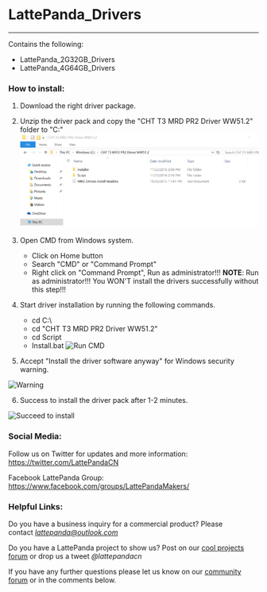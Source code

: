 # LattePanda_Drivers
----------------

Contains the following:

- LattePanda_2G32GB_Drivers  
- LattePanda_4G64GB_Drivers

### How to install:   

1. Download the right driver package.
2. Unzip the driver pack and copy the "CHT T3 MRD PR2 Driver WW51.2" folder to "C:\"  
   ![Folder](Drivers\images\Folder.PNG)   
3. Open CMD from Windows system. 
   *  Click on Home button
   *  Search "CMD" or "Command Prompt"
   *  Right click on "Command Prompt", Run as administrator!!!
           **NOTE**: Run as administrator!!! 
           You WON'T install the drivers successfully without this step!!!
4. Start driver installation by running the following commands. 
   * cd C:\
   * cd "CHT T3 MRD PR2 Driver WW51.2"
   * cd Script
   * Install.bat
     ![Run CMD](https://github.com/LattePandaTeam/LattePanda-Win10-Software/blob/master/Drivers/images/Run%20CMD.PNG)  

5. Accept "Install the driver software anyway" for Windows security warning. 

![Warning](https://github.com/LattePandaTeam/LattePanda-Win10-Software/blob/master/Drivers/images/Warning.PNG)  

6. Success to install the driver pack after 1-2 minutes. 

![Succeed to install](https://github.com/LattePandaTeam/LattePanda-Win10-Software/blob/master/Drivers/images/Succeed%20to%20install.PNG)  





### Social Media:

Follow us on Twitter for updates and more information: https://twitter.com/LattePandaCN

Facebook LattePanda Group: https://www.facebook.com/groups/LattePandaMakers/



### Helpful Links:

Do you have a business inquiry for a commercial product? Please contact *lattepanda@outlook.com*

Do you have a LattePanda project to show us? Post on our [cool projects forum](http://www.lattepanda.com/forum/viewforum.php?f=11) or drop us a tweet *@lattepandacn*

If you have any further questions please let us know on our [community forum](http://www.lattepanda.com/forum) or in the comments below.